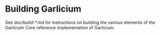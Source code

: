 Building Garlicium
================

See doc/build-*.md for instructions on building the various
elements of the Garlicium Core reference implementation of Garlicium.
